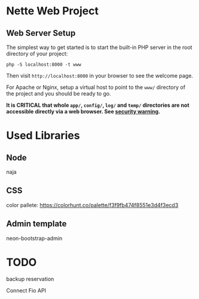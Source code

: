 # Nette Web Project

## Web Server Setup

The simplest way to get started is to start the built-in PHP server in the root directory of your project:

    php -S localhost:8000 -t www

Then visit `http://localhost:8000` in your browser to see the welcome page.

For Apache or Nginx, setup a virtual host to point to the `www/` directory of the project and you
should be ready to go.

**It is CRITICAL that whole `app/`, `config/`, `log/` and `temp/` directories are not accessible directly
via a web browser. See [security warning](https://nette.org/security-warning).**

# Used Libraries

## Node

naja

## CSS
color pallete: https://colorhunt.co/palette/f3f9fb474f8551e3d4f3ecd3

## Admin template

neon-bootstrap-admin

# TODO
backup reservation

Connect Fio API


